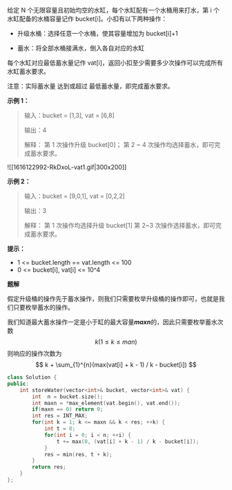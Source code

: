 给定 N 个无限容量且初始均空的水缸，每个水缸配有一个水桶用来打水，第 i 个水缸配备的水桶容量记作 bucket[i]。小扣有以下两种操作：

+ 升级水桶：选择任意一个水桶，使其容量增加为 bucket[i]+1

+ 蓄水：将全部水桶接满水，倒入各自对应的水缸

每个水缸对应最低蓄水量记作 vat[i]，返回小扣至少需要多少次操作可以完成所有水缸蓄水要求。

注意：实际蓄水量 达到或超过 最低蓄水量，即完成蓄水要求。

**示例 1：**

>输入：bucket = [1,3], vat = [6,8]
>
>输出：4
>
>解释：
>第 1 次操作升级 bucket[0]；
>第 2 ~ 4 次操作均选择蓄水，即可完成蓄水要求。


![[1616122992-RkDxoL-vat1.gif|300x200]]

**示例 2：**



> 输入：bucket = [9,0,1], vat = [0,2,2]
>
> 输出：3
>
> 解释：
> 第 1 次操作均选择升级 bucket[1]
> 第 2~3 次操作选择蓄水，即可完成蓄水要求。



**提示：**

+ 1 <= bucket.length == vat.length <= 100
+ 0 <= bucket[i], vat[i] <= 10^4

**题解**

假定升级桶的操作先于蓄水操作，则我们只需要枚举升级桶的操作即可，也就是我们只要枚举蓄水的操作。

我们知道最大蓄水操作一定是小于缸的最大容量***maxn***的，因此只需要枚举蓄水次数 
$$
k(1\leq k \leq man)
$$
则响应的操作次数为
$$
k + \sum_{1}^{n}(max(vat[i] + k - 1) / k - bucket[i])
$$

```c++
class Solution {
public:
    int storeWater(vector<int>& bucket, vector<int>& vat) {
        int  n = bucket.size();
        int maxn = *max_element(vat.begin(), vat.end());
        if(maxn == 0) return 0;
        int res = INT_MAX;
        for(int k = 1; k <= maxn && k < res; ++k) {
            int t = 0;
            for(int i = 0; i < n; ++i) {
                t += max(0, (vat[i] + k - 1) / k - bucket[i]);
            }
            res = min(res, t + k);
        }
        return res;
    }
};
```

